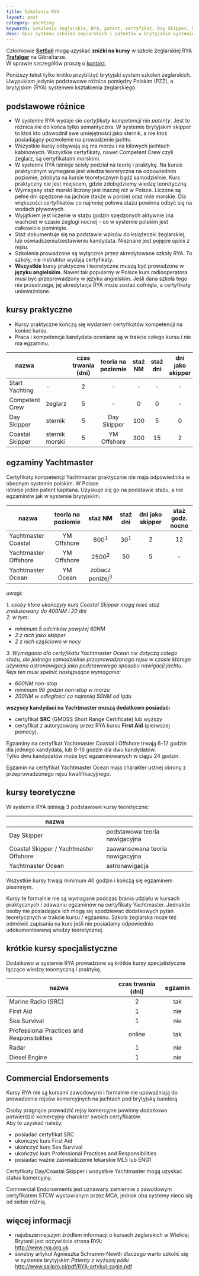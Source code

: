 ```yaml
---
title: Szkolenia RYA
layout: post
category: yachting
keywords: szkolenia żeglarskie, RYA, patent, certyfikat, Day Skipper, Coastal Skipper, Yachtmaster Coastal, Yachtmaster Offshore, Yachtmaster Ocean, skipper
desc: Opis systemu szkoleń żeglarskich i patentów w brytyjskim systemie RYA.
---
```


<div class="alert alert-info">
  Członkowie <b><a href="http://setsail.org.uk">SetSail</a></b> mogą uzyskać <b>zniżki na kursy</b> w szkole żeglarskiej RYA 
  <b><a href="http://trafalgarsailing.co.uk">Trafalgar</a></b> na Gibraltarze.</br>
  W sprawie szczegółów proszę o <a href="http://stryjski.net/arek/email.html">kontakt</a>.
</div>

Poniższy tekst tylko krótko przybliżyć brytyjski system szkoleń żeglarskich.   
Uwypuklam jedynie podstawowe różnice pomiędzy Polskim (PZŻ), a brytyjskim (RYA) systemem kształcenia żeglarskiego.


podstawowe różnice
-------------------
* W systemie RYA wydaje sie *certyfikaty kompetencji* nie *patenty*. Jest to różnica nie do końca tylko semantyczna. W 
systemie brytyjskim skipper to ktoś kto udowodnił swe umiejętności jako sternik, a nie ktoś posiadający pozwolenie 
na prowadzenie jachtu.
* Wszystkie kursy odbywają się ma morzu i na kilowych jachtach kabinowych. Wszystkie certyfikaty, nawet Competent Crew 
czyli żeglarz, są certyfikatami morskimi.
* W systemie RYA istnieje ścisły podział na teorię i praktykę. Na kursie praktycznym wymagana jest wiedza teoretyczna na 
odpowiednim poziomie, zdobyta na kursie teoretycznym bądź samodzielnie. Kurs praktyczny nie jest miejscem, gdzie 
zdobędziemy wiedzę teoretyczną.
* Wymagany staż morski liczony jest inaczej niż w Polsce. Liczone są pełne dni spędzone na jachcie (także w porcie) oraz
mile morskie. Dla większości certyfikatów co najmniej połowa stażu powinna odbyć się na wodach pływowych.
* Wyjątkiem jest liczenie w stażu godzin spędzonych aktywnie (na wachcie) w czasie żeglugi nocnej - co w systemie polskim
jest całkowicie pominięte.
* Staż dokumentuje się na podstawie wpisów do książeczki żeglarskiej, lub oświadczeniu/zestawieniu kandydata. Nieznane 
jest pojęcie *opinii z rejsu*.
* Szkolenia prowadzone są wyłącznie przez akredytowane szkoły RYA. To szkoły, nie instruktor wydają certyfikaty.
* **Wszystkie** kursy praktyczne i teoretyczne muszą być prowadzone w **języku angielskim**. Nawet tak popularny w Polsce 
kurs radiooperatora musi być przeprowadzony w języku angielskim. Jeśli dana szkoła tego nie przestrzega, jej akredytacja RYA
może zostać cofnięta, a certyfikaty unieważnione.


kursy praktyczne
-----------------

* Kursy praktyczne kończą się wydaniem certyfikatów kompetencji na koniec kursu.  
* Praca i kompetencje kandydata oceniane są w trakcie całego kursu i nie ma egzaminu. 

| nazwa | | czas trwania (dni) | teoria na poziomie | staż NM | staż dni | dni jako skipper | staż godz. nocne |
|-------|-|:------------------:|:---------------:|:-------:|:--------:|:----------------:|:----------------:|
| Start Yachting  | -              | 2 | -           | -   | -  | - | - |
| Competent Crew  | żeglarz        | 5 | -           | 0   | 0  | - | 0 |
| Day Skipper     | sternik        | 5 | Day Skipper | 100 | 5  | 0 | 4 |
| Coastal Skipper | sternik morski | 5 | YM Offshore | 300 | 15 | 2 | 8 | 
 

egzaminy Yachtmaster
--------------------

Certyfikaty kompetencji Yachtmaster praktycznie nie maja odpowiednika w obecnym systemie polskim. W Polsce   
istnieje jeden patent kapitana. Uzyskuje się go na podstawie stażu, a nie egzaminów jak w systemie brytyjskim.

| nazwa | teoria na poziomie | staż NM | staż dni | dni jako skipper |staż godz. nocne |
|-------|:------------------:|:-------:|:--------:|:----------------:|:---------------:|
| Yachtmaster Coastal  | YM Offshore | 800<sup>1</sup>  | 30<sup>1</sup> | 2 | 12 |
| Yachtmaster Offshore | YM Offshore | 2500<sup>2</sup> | 50 | 5 | -  |
| Yachtmaster Ocean    | YM Ocean    | zobacz poniżej<sup>3</sup> |


*uwagi:* 

*1. osoby które ukończyły kurs Coastal Skipper mogą mieć staż zredukowany do 400NM i 20 dni*   
*2. w tym:*  

  * *minimum 5 odcinków powyżej 60NM*   
  * *2 z nich jako skipper*  
  * *2 z nich częściowo w nocy*   
  
*3. Wymagania dla certyfikatu Yachtmaster Ocean nie dotyczą całego stażu, ale jednego samodzielnie przeprowadzonego rejsu
w czasie którego używano astronawigacji jako podstawowego sposobu nawigacji jachtu.*    
  *Rejs ten musi spełnić następujące wymagania:*  
  
  * *600NM non-stop*  
  * *minimum 96 godzin non-stop w morzu*  
  * *200NM w odległości co najmniej 50NM od lądu*  

**wszyscy kandydaci na Yachtmaster muszą dodatkowo posiadać:**  

* certyfikat **SRC** (GMDSS Short Range Certificate) lub wyższy
* certyfikat z autoryzowany przez RYA kursu **First Aid** (pierwszej pomocy).

Egzaminy na certyfikat Yachtmaster Coastal i Offshore trwają 6-12 godzin dla jednego kandydata, 
lub 8-16 godzin dla dwu kandydatów.  
Tylko dwu kandydatów może być egzaminowanych w ciągu 24 godzin.

Egzamin na certyfikat Yachtmaster Ocean maja charakter ustnej obrony z przeprowadzonego rejsu kwalifikacyjnego.


kursy teoretyczne
------------------

W systemie RYA istnieją 3 podstawowe kursy teoretyczne:

| nazwa |            | 
|-------|------------|
| Day Skipper                            | podstawowa teoria nawigacyjna |
| Coastal Skipper / Yachtmaster Offshore | zaawansowana teoria nawigacyjna |
| Yachtmaster Ocean                      | astronawigacja |

Wszystkie kursy trwają minimum 40 godzin i kończą się egzaminem pisemnym.

Kursy te formalnie nie są wymagane podczas brania udziału w kursach praktycznych i zdawaniu egzaminów na certyfikaty Yachtmaster.
Jednakże osoby nie posiadające ich mogą się spodziewać dodatkowych pytań teoretycznych w trakcie kursu / egzaminu. Szkoła 
żeglarska może też odmówić zapisania na kurs jeśli nie posiadamy odpowiednio udokumentowanej wiedzy teoretycznej. 


krótkie kursy specjalistyczne
------------------------------

Dodatkowo w systemie RYA prowadzone są krótkie kursy specjalistyczne łączące wiedzę teoretyczną i praktykę.

| nazwa | czas trwania (dni) | egzamin |
|-------|:------------------:|:-------:|
| Marine Radio (SRC)                          | 2 | tak |
| First Aid                                   | 1 | nie |
| Sea Survival                                | 1 | nie |
| Professional Practices and Responsibilities | online | tak |
| Radar                                       | 1 | nie |
| Diesel Engine                               | 1 | nie |


Commercial Endorsements 
------------------------

Kursy RYA nie są kursami zawodowymi i formalnie nie upoważniają do prowadzenia rejsów komercyjnych na jachtach 
pod brytyjską banderą.  

Osoby pragnące prowadzić rejsy komercyjne powinny dodatkowo potwierdzić komercyjny charakter swoich certyfikatów.   
Aby to uzyskać należy:

* posiadać certyfikat SRC
* ukończyć kurs First Aid
* ukończyć kurs Sea Survival
* ukończyć kurs Professional Practices and Responsibilities
* posiadać ważne zaświadczenie lekarskie ML5 lub ENG1

Certyfikaty Day/Coastal Skipper i wszystkie Yachtmaster mogą uzyskać status komercyjny. 

Commercial Endorsements jest uznawany zamiennie z zawodowym certyfikatem STCW wystawianym przez MCA, jednak oba systemy 
nieco się od siebie różnią.


więcej informacji 
-----------------

* najobszerniejszym źródłem informacji o kursach żeglarskich w Wielkiej Brytanii jest oczywiście strona RYA:   
  <http://www.rya.org.uk>
* świetny artykuł Agnieszka Schramm-Newth dlaczego warto szkolić się w systemie brytyjskim *Patenty z wyższej półki*   
  <http://www.sailpro.pl/pdf/RYA-artykul-zagle.pdf>

